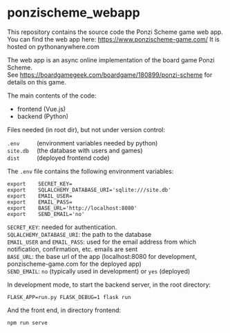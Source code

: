 # ponzischeme_webapp

This repository contains the source code the Ponzi Scheme game web app.<br>
You can find the web app here: https://www.ponzischeme-game.com/
It is hosted on pythonanywhere.com

The web app is an async online implementation of the board game Ponzi Scheme.<br>
See https://boardgamegeek.com/boardgame/180899/ponzi-scheme for details on this game.

The main contents of the code:
- frontend (Vue.js)
- backend (Python)


Files needed (in root dir), but not under version control:

`.env     ` (environment variables needed by python) <br>
`site.db  ` (the database with users and games) <br>
`dist     ` (deployed frontend code) <br>

The `.env` file contains the following environment variables:

```
export    SECRET_KEY=
export    SQLALCHEMY_DATABASE_URI='sqlite:///site.db'
export    EMAIL_USER=
export    EMAIL_PASS=
export    BASE_URL='http://localhost:8080'
export    SEND_EMAIL='no'
```

`SECRET_KEY`:  needed for authentication. <br>
`SQLALCHEMY_DATABASE_URI`: the path to the database<br>
`EMAIL_USER` and `EMAIL_PASS`: used for the email address from which notification, confirmation, etc. emails are sent<br>
`BASE_URL`: the base url of the app (localhost:8080 for development, ponzischeme-game.com for the deployed app)<br>
`SEND_EMAIL`: `no` (typically used in development) or `yes` (deployed) <br>

In development mode, to start the backend server, in the root directory:

`FLASK_APP=run.py FLASK_DEBUG=1 flask run`

And the front end, in directory frontend:

`npm run serve`
